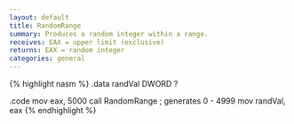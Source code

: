 ```yaml
---
layout: default
title: RandomRange
summary: Produces a random integer within a range.
receives: EAX = upper limit (exclusive)
returns: EAX = random integer
categories: general
---
```

{% highlight nasm %}
.data
randVal DWORD ?

.code
mov  eax, 5000
call RandomRange    ; generates 0 - 4999
mov  randVal, eax
{% endhighlight %}